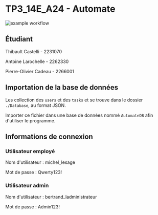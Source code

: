 # TP3_14E_A24 - Automate
![example workflow](https://github.com/tcastelli-garneau/14E-TP3/actions/workflows/build_test_issue.yml/badge.svg?branch=main)
## Étudiant
Thibault Castelli - 2231070

Antoine Larochelle - 2262330

Pierre-Olivier Cadeau - 2266001

## Importation de la base de données
Les collection des `users` et des `tasks` et  se trouve dans le dossier `./Database`, au format JSON.

Importer ce fichier dans une base de données nommé `AutomateDB` afin d'utiliser le programme.

## Informations de connexion
### Utilisateur employé
Nom d'utilisateur : michel_lesage

Mot de passe : Qwerty123!

### Utilisateur admin
Nom d'utilisateur : bertrand_ladministrateur

Mot de passe : Admin123!
